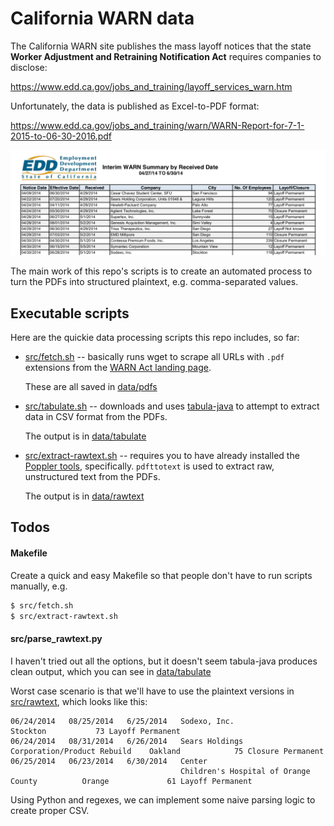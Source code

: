 # California WARN data

The California WARN site publishes the mass layoff notices that the state **Worker Adjustment and Retraining Notification Act** requires companies to disclose:

https://www.edd.ca.gov/jobs_and_training/layoff_services_warn.htm

Unfortunately, the data is published as Excel-to-PDF format:

https://www.edd.ca.gov/jobs_and_training/warn/WARN-Report-for-7-1-2015-to-06-30-2016.pdf

<a href="data/pdfs/WARN_Interim_041614_to_063014.pdf">
<img src="_assets/images/warn-interim-2014-04-page-3.png" alt="warn-interim-2014-04-page-3.png">    
</a>


The main work of this repo's scripts is to create an automated process to turn the PDFs into structured plaintext, e.g. comma-separated values.


## Executable scripts

Here are the quickie data processing scripts this repo includes, so far:


- [src/fetch.sh](src/fetch.sh) -- basically runs wget to scrape all URLs with `.pdf` extensions from the [WARN Act landing page](https://www.edd.ca.gov/jobs_and_training/layoff_services_warn.htm). 

    These are all saved in [data/pdfs](data/pdfs)

- [src/tabulate.sh](src/tabulate.sh) -- downloads and uses [tabula-java](https://github.com/tabulapdf/tabula-java) to attempt to extract data in CSV format from the PDFs. 

    The output is in [data/tabulate](data/tabulate)

- [src/extract-rawtext.sh](src/extract-rawtext.sh) -- requires you to have already installed the [Poppler tools](https://poppler.freedesktop.org/), specifically. `pdfttotext` is used to extract raw, unstructured text from the PDFs.

    The output is in [data/rawtext](data/rawtext)    


## Todos

#### Makefile

Create a quick and easy Makefile so that people don't have to run scripts manually, e.g.

```sh
$ src/fetch.sh
$ src/extract-rawtext.sh
```

#### src/parse_rawtext.py

I haven't tried out all the options, but it doesn't seem tabula-java produces clean output, which you can see in [data/tabulate](data/tabulate)

Worst case scenario is that we'll have to use the plaintext versions in [src/rawtext](src/rawtext), which looks like this: 

```
06/24/2014   08/25/2014   6/25/2014   Sodexo, Inc.                                  Stockton           73 Layoff Permanent
06/24/2014   08/31/2014   6/26/2014   Sears Holdings Corporation/Product Rebuild    Oakland            75 Closure Permanent
06/25/2014   06/23/2014   6/30/2014   Center
                                      Children's Hospital of Orange County          Orange             61 Layoff Permanent
```




Using Python and regexes, we can implement some naive parsing logic to create proper CSV.





